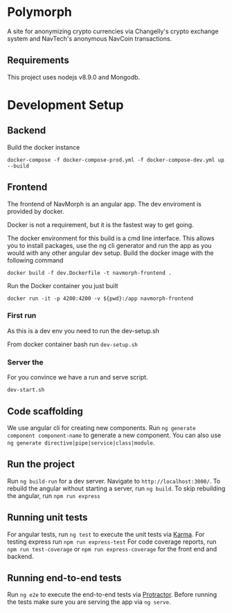 # Polymorph

A site for anonymizing crypto currencies via Changelly's crypto exchange system and NavTech's anonymous NavCoin transactions.  

## Requirements 

This project uses nodejs v8.9.0 and Mongodb.


# Development Setup

## Backend
Build the docker instance

`docker-compose -f docker-compose-prod.yml -f docker-compose-dev.yml up --build`



## Frontend
The frontend of NavMorph is an angular app. The dev enviroment is provided by docker. 

Docker is not a requirement, but it is the fastest way to get going.

The docker environment for this build is a cmd line interface. This allows you to install packages, use the ng cli generator and run the app as you would with any other angular dev setup.
Build the docker image with the following command

`docker build -f dev.Dockerfile -t navmorph-frontend .`

Run the Docker container you just built

`docker run -it -p 4200:4200 -v ${pwd}:/app navmorph-frontend`

### First run
As this is a dev env you need to run the dev-setup.sh

From docker container bash run `dev-setup.sh`

### Server the 

For you convince we have a run and serve script.

`dev-start.sh`


## Code scaffolding

We use angular cli for creating new components.
Run `ng generate component component-name` to generate a new component. You can also use `ng generate directive|pipe|service|class|module`.

## Run the project

Run `ng build-run` for a dev server. Navigate to `http://localhost:3000/`.
To rebuild the angular without starting a server, run `ng build`.
To skip rebuilding the angular, run `npm run express`

## Running unit tests

For angular tests, run `ng test` to execute the unit tests via [Karma](https://karma-runner.github.io).
For testing express run `npm run express-test`
For code coverage reports, run `npm run test-coverage` or `npm run express-coverage` for the front end and backend.

## Running end-to-end tests

Run `ng e2e` to execute the end-to-end tests via [Protractor](http://www.protractortest.org/).
Before running the tests make sure you are serving the app via `ng serve`.
